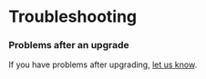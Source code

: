 # Troubleshooting

### Problems after an upgrade

If you have problems after upgrading, [let us know](https://github.com/ulixee/platform/issues).
